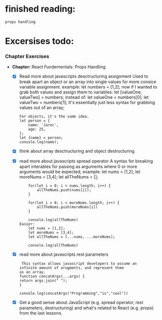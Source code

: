 # finished reading:

    props handling

# Excersises todo:

### Chapter Exercises

- **Chapter:** React Fundementals: Props Handling

  - [x] Read more about javascripts desctructuring assignment
        Used to break apart an object or an array
        into single values for more consice
        variable assignment.
        example:
        let numbers = [1,2];
        now if I wanted to grab both values and
        assign them to variables:
        let [valueOne, valueTwo] = numbers;
        instead of:
        let valueOne = numbers[0];
        let valueTwo = numbers[1];
        It's essentially just less syntax for grabbing
        values out of an array;

        For objects, it's the same idea.
        let person = {
            name: 'Jarec',
            age: 25,
        };
        let {name} = person;
        console.log(name);

  - [x] think about array desctructuring
        and object destructuring
  - [x] read more about javascripts spread operator
        A syntax for breaking apart interables
        for passing as arguments where 0 or more arguments
        would be expected;
        example:
        let nums = [1,2];
        let moreNums = [3,4];
        let allTheNums = [];

            for(let i = 0; i < nums.length; i++) {
                allTheNums.push(nums[i]);
            }

            for(let i = 0; i < moreNums.length; i++) {
                allTheNums.push(moreNums[i])
            }

            console.log(allTheNums)
        Easier:
            let nums = [1,2];
            let moreNums = [3,4];
            let allTheNums = [...nums, ...moreNums];

            console.log(allTheNums)

  - [x] read more about javascripts rest parameters
          
         This syntax allows javascript developers to assume an
        infinite amount of arugments, and represent them
        as an array.
        function concatArgs(...args) {
        return args.join(" ");
        }

        console.log(concatArgs("Programming","is","cool"))

  - [x] Get a good sense about JavaScript (e.g. spread operator, rest parameters, destructuring) and what's related to React (e.g. props) from the last lessons.
